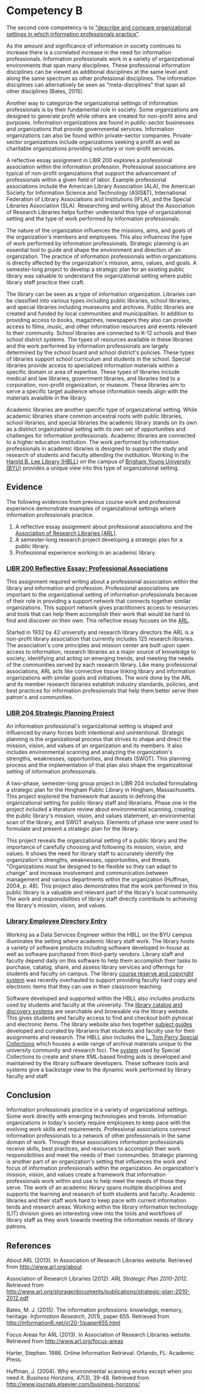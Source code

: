 # Competency B

The second core competency is to ["describe and compare organizational settings in which information professionals practice"](http://ischool.sjsu.edu/current-students/courses/core-competencies). 

As the amount and significance of information in society continues to increase there is a correlated increase in the need for information professionals. Information professionals work in a variety of organizational environments that span many disciplines. These professional information disciplines can be viewed as additional disciplines at the same level and along the same spectrum as other professional disciplines. The information disciplines can alternatively be seen as "meta-disciplines" that span all other disciplines (Bates, 2015).

Another way to categorize the organizational settings of information professionals is by their fundamental role in society. Some organizations are designed to generate profit while others are created for non-profit aims and purposes. Information organizations are found in public-sector businesses and organizations that provide governmental services. Information organizations can also be found within private-sector companies. Private-sector organizations include organizations seeking a profit as well as charitable organizations providing voluntary or non-profit services. 

A reflective essay assignment in LIBR 200 explores a professional association within the information profession. Professional associations are typical of non-profit organizations that support the advancement of professionals within a given field of labor. Example professional associations include the American Library Association (ALA), the American Society for Information Science and Technology (ASIS&T), International Federation of Library Associations and Institutions (IFLA), and the Special Libraries Association (SLA). Researching and writing about the Association of Research Libraries helps further understand this type of organizational setting and the type of work performed by information professionals.

The nature of the organization influences the missions, aims, and goals of the organization's members and employees. This also influences the type of work performed by information professionals. Strategic planning is an essential tool to guide and shape the environment and direction of an organization. The practice of information professionals within organizations is directly affected by the organization's mission, aims, values, and goals. A semester-long project to develop a strategic plan for an existing public library was valuable to understand the organizational setting where public library staff practice their craft.

The library can be seen as a type of information organization. Libraries can be classified into various types including public libraries, school libraries, and special libraries including mueseums and archives. Public libraries are created and funded by local communities and municipalities. In addition to providing access to books, magazines, newspapers they also can provide access to films, music, and other information resources and events relevant to their community. School libraries are connected to K-12 schools and their school district systems. The types of resources available in these libraries and the work performed by information professionals are largely determined by the school board and school district's policies. These types of libraries support school curriculum and students in the school. Special libraries provide access to specialized information materials within a specific domain or area of expertise. These types of libraries include medical and law libraries, government libraries, and libraries tied to a corporation, non-profit organization, or museum. These libraries aim to serve a specific target audience whose information needs align with the materials avaialble in the library. 

Academic libraries are another specific type of organizational setting. While academic libraries share common ancestral roots with public libraries, school libraries, and special libraries the academic library stands on its own as a distinct orgainzational setting with its own set of opportunities and challenges for information professionals. Academic libraries are connected to a higher education institution. The work performed by information professionals in academic libraries is designed to support the study and research of students and faculty attending the institution. Working in the [Harold B. Lee Library (HBLL)](https://lib.byu.edu) on the campus of [Brigham Young University (BYU)](https://byu.edu) provides a unique view into this type of organizational setting. 

## Evidence

The following evidences from previous course work and professional experience demonstrate examples of organizational settings where information professionals practice.

1. A reflective essay assignment about professional associations and the [Association of Research Libraries (ARL)](http://www.arl.org).
2. A semester-long research project developing a strategic plan for a public library. 
3. Professional experience working in an academic library. 

### [LIBR 200 Reflective Essay: Professional Associations](https://mlisefolio.files.wordpress.com/2016/10/libr200_plar.pdf)

This assignment required writing about a professional association within the library and information and profession. Professional associations are important to the organizational setting of information professionals because of their role in providing a support network that connects together similar organizations. This support network gives practitioners access to resources and tools that can help them accomplish their work that would be hard to find and discover on their own. This reflective essay focuses on the [ARL](http://www.arl.org). 

Started in 1932 by 42 university and research library directors the ARL is a non-profit library association that currently includes 125 research libraries. The association's core principles and mission center are built upon open access to information, research libraries as a major source of knowledge to society, identifying and acting on emerging trends, and meeting the needs of the communities served by each research library. Like many professional associations, ARL acts like connective tissue linking library and information organizations with similar goals and initiatives. The work done by the ARL and its member research libraries establish industry standards, policies, and best practices for information professionals that help them better serve their patron's and communities.

### [LIBR 204 Strategic Planning Project](https://mlisefolio.files.wordpress.com/2016/10/group2_part1_strategicplan_libr204.pdf)

An information professional's organizational setting is shaped and influenced by many forces both intentional and unintentional. Strategic planning is the organizational process that strives to shape and direct the mission, vision, and values of an organization and its members. It also includes environmental scanning and analyzing the organization's strengths, weaknesses, opportunities, and threats (SWOT). This planning process and the implementation of that plan also shape the organizational setting of information professionals. 

A two-phase, semester-long group project in LIBR 204 included formulating a strategic plan for the Hingham Public Library in Hingham, Massachusetts. This project explored the framework that assists in defining the organizational setting for public library staff and librarians. Phase one in the project included a literature review about environmental scanning, creating the public library's mission, vision, and values statement, an environmental scan of the library, and SWOT analysis. Elements of phase one were used to formulate and present a strategic plan for the library. 

This project reveals the organizational setting of a public library and the importance of carefully choosing and following its mission, vision, and values. It shows the need for library staff to accurately identify the organization's strengths, weaknesses, opportunities, and threats. "Organizations must be designed to be flexible so they can adapt to change" and increase involvement and communication between management and various departments within the organization (Huffman, 2004, p. 48). This project also demonstrates that the work performed in this public library is a valuable and relevant part of the library's local community. The work and responsibilities of library staff directly contribute to achieving the library's mission, vision, and values. 

### [Library Employee Directory Entry](https://lib.byu.edu/directory/greg-reeve/)

Working as a Data Services Engineer within the HBLL on the BYU campus illuminates the setting where academic library staff work. The library hosts a variety of software products including software developed in-house as well as software purchased from third-party vendors. Library staff and faculty depend daily on this software to help them accomplish their tasks to purchase, catalog, share, and assess library services and offerings for students and faculty on campus. The library [course reserve and copyright system](https://lib.byu.edu/services/course-reserve/) was recently overhauled to support providing faculty hard copy and electronic items that they can use in their classroom teaching.

Software developed and supported within the HBLL also includes products used by students and faculty at the university. The [library catalog and discovery systems](https://search.lib.byu.edu/) are searchable and browsable via the library website. This gives students and faculty access to find and checkout both pyhsical and electronic items. The library website also ties together [subject guides](https://lib.byu.edu/guides/) developed and currated by librarians that students and faculty use for their assignments and research. The HBLL also includes the [L. Tom Perry Special Collections](https://sites.lib.byu.edu/sc/) which houses a wide range of archival materials unique to the university community and research foci. The [system](https://findingaid.lib.byu.edu/) used by Special Collections to create and share XML-based finding aids is developed and maintained by the library software developers. These software tools and systems give a backstage view to the dynamic work performed by library faculty and staff. 

## Conclusion

Information professionals practice in a variety of organizational settings. Some work directly with emerging technologies and trends. Information organizations in today's society require employees to keep pace with the evolving work skills and requirements. Professional associations connect information professionals to a network of other professionals in the same domain of work. Through these associations information professionals receive skills, best practices, and resources to accomplish their work responsibilities and meet the needs of their communities. Strategic planning is another part of an organization's setting that influences the work and focus of information professionals within the organization. An organization's mission, vision, and values create a framework that information professionals work within and use to help meet the needs of those they serve. The work of an academic library spans multiple disciplines and supports the learning and research of both students and faculty. Academic libraries and their staff work hard to keep pace with current information tends and research areas. Working within the library information technology (LIT) division gives an interesting view into the tools and workflows of library staff as they work towards meeting the information needs of library patrons.

## References

About ARL (2013). In Association of Research Libraries website. Retrieved from <http://www.arl.org/about>

Association of Research Libraries (2012). *ARL Strategic Plan 2010-2012*. Retrieved from <http://www.arl.org/storage/documents/publications/strategic-plan-2010-2012.pdf>

Bates, M. J. (2015). The information professions: knowledge, memory, heritage. *Information Research*, *20*(1), paper 655. Retrieved from <http://InformationR.net/ir/20-1/paper655.html>

Focus Areas for ARL (2013). In Association of Research Libraries website. Retrieved from <http://www.arl.org/focus-areas>

Harter, Stephen. 1986. Online Information Retrieval. Orlando, FL: Academic Press.

Huffman, J. (2004). Why environmental scanning works except when you need it. *Business Horizons*, *47*(3), 39-48. Retrieved from <http://www.journals.elsevier.com/business-horizons/>

